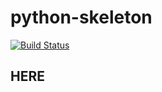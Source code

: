 python-skeleton
===============

[![Build Status](https://travis-ci.org/noaa-nws-cpc/python-skeleton.svg?branch=master)](https://travis-ci.org/noaa-nws-cpc/python-skeleton)

## HERE
